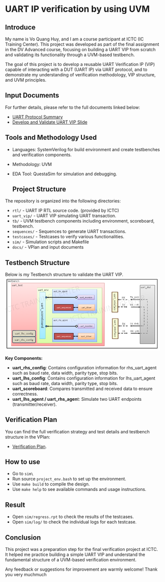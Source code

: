 # UART IP verification by using UVM
## Introduce
My name is Vo Quang Huy, and I am a course participant at ICTC (IC Training Center). This project was developed as part of the final assignment in the DV Advanced course, focusing on building a UART VIP from scratch and validating its functionality through a UVM-based testbench.

The goal of this project is to develop a reusable UART Verification IP (VIP) capable of interacting with a DUT (UART IP) via UART protocol, and to demonstrate my understanding of verification methodology, VIP structure, and UVM principles.

## Input Documents
For further details, please refer to the full documents linked below:
- [UART Protocol Summary](https://github.com/Venus-Lv5/UART_VIP_Validate/blob/372f5fbeb83a2151b59c753e65a284eaef8d1fcb/docs/UART%20Protocol%20summary.pdf)
- [Develop and Validate UART VIP Slide](https://github.com/Venus-Lv5/UART_VIP_Validate/blob/372f5fbeb83a2151b59c753e65a284eaef8d1fcb/docs/14.-Project-2.-Develop-and-validate-UART-VIP.pdf)

## Tools and Methodology Used
- Languages: SystemVerilog for build environment and create testbenches and verification components.
- Methodology: UVM
- EDA Tool: QuestaSim for simulation and debugging.

  ## Project Structure
The repository is organized into the following directories:

- `rtl/` - UART IP RTL source code. (provided by ICTC)
- `uart_vip/` - UART VIP simulating UART transaction.
- `tb/` - UVM testbench components including environment, scoreboard, testbench.
- `sequences/` - Sequences to generate UART transactions.
- `testcases/` - Testcases to verify various functionalities.
- `sim/` - Simulation scripts and Makefile
- `docs/` - VPlan and input documents

## Testbench Structure
Below is my Testbench structure to validate the UART VIP.
![Testbench structure to validate UART VIP](https://github.com/Venus-Lv5/UART_VIP_Validate/blob/372f5fbeb83a2151b59c753e65a284eaef8d1fcb/docs/tb_structure.png)

**Key Components:**
- **uart_rhs_config**: Contains configuration information for rhs_uart_agent such as baud rate, data width, parity type, stop bits.
- **uart_lhs_config**: Contains configuration information for lhs_uart_agent such as baud rate, data width, parity type, stop bits.
- **uart_scoreboard**: Compares transmitted and received data to ensure correctness.
- **uart_lhs_agent / uart_rhs_agen**t: Simulate two UART endpoints (transmitter/receiver).

## Verification Plan
You can find the full verification strategy and test details and testbench structure in the VPlan:  
- [Verification Plan](https://github.com/Venus-Lv5/UART_VIP_Validate/blob/4398e86d2c8f8f1fe9acf05113535013ab56a0fa/docs/VplanPrj2.csv).

## How to use
- Go to `sim\`
- Run source `project_env.bash` to set up the environment.
- Use `make build` to compile the design.
- Use `make help` to see available commands and usage instructions.

## Result
- Open `sim/regress.rpt` to check the results of the testcases.
- Open `sim/log/` to check the individual logs for each testcase.

## Conclusion
This project was a preparation step for the final verification project at ICTC. It helped me practice building a simple UART VIP and understand the fundamental structure of a UVM-based verification environment. 

Any feedback or suggestions for improvement are warmly welcome! Thank you very muchmuch
